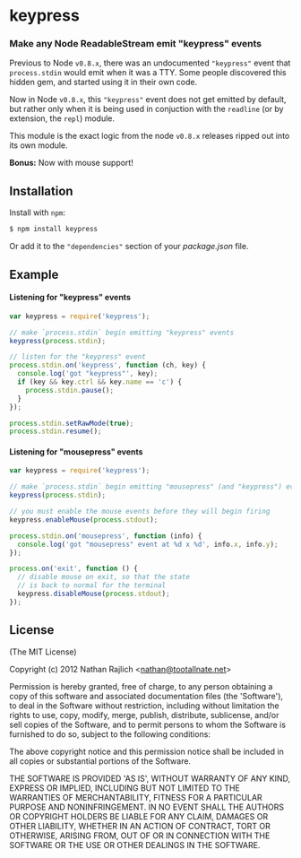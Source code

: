 keypress
========
### Make any Node ReadableStream emit "keypress" events


Previous to Node `v0.8.x`, there was an undocumented `"keypress"` event that
`process.stdin` would emit when it was a TTY. Some people discovered this hidden
gem, and started using it in their own code.

Now in Node `v0.8.x`, this `"keypress"` event does not get emitted by default,
but rather only when it is being used in conjuction with the `readline` (or by
extension, the `repl`) module.

This module is the exact logic from the node `v0.8.x` releases ripped out into its
own module.

__Bonus:__ Now with mouse support!

Installation
------------

Install with `npm`:

``` bash
$ npm install keypress
```

Or add it to the `"dependencies"` section of your _package.json_ file.


Example
-------

#### Listening for "keypress" events

``` js
var keypress = require('keypress');

// make `process.stdin` begin emitting "keypress" events
keypress(process.stdin);

// listen for the "keypress" event
process.stdin.on('keypress', function (ch, key) {
  console.log('got "keypress"', key);
  if (key && key.ctrl && key.name == 'c') {
    process.stdin.pause();
  }
});

process.stdin.setRawMode(true);
process.stdin.resume();
```

#### Listening for "mousepress" events

``` js
var keypress = require('keypress');

// make `process.stdin` begin emitting "mousepress" (and "keypress") events
keypress(process.stdin);

// you must enable the mouse events before they will begin firing
keypress.enableMouse(process.stdout);

process.stdin.on('mousepress', function (info) {
  console.log('got "mousepress" event at %d x %d', info.x, info.y);
});

process.on('exit', function () {
  // disable mouse on exit, so that the state
  // is back to normal for the terminal
  keypress.disableMouse(process.stdout);
});
```


License
-------

(The MIT License)

Copyright (c) 2012 Nathan Rajlich &lt;nathan@tootallnate.net&gt;

Permission is hereby granted, free of charge, to any person obtaining
a copy of this software and associated documentation files (the
'Software'), to deal in the Software without restriction, including
without limitation the rights to use, copy, modify, merge, publish,
distribute, sublicense, and/or sell copies of the Software, and to
permit persons to whom the Software is furnished to do so, subject to
the following conditions:

The above copyright notice and this permission notice shall be
included in all copies or substantial portions of the Software.

THE SOFTWARE IS PROVIDED 'AS IS', WITHOUT WARRANTY OF ANY KIND,
EXPRESS OR IMPLIED, INCLUDING BUT NOT LIMITED TO THE WARRANTIES OF
MERCHANTABILITY, FITNESS FOR A PARTICULAR PURPOSE AND NONINFRINGEMENT.
IN NO EVENT SHALL THE AUTHORS OR COPYRIGHT HOLDERS BE LIABLE FOR ANY
CLAIM, DAMAGES OR OTHER LIABILITY, WHETHER IN AN ACTION OF CONTRACT,
TORT OR OTHERWISE, ARISING FROM, OUT OF OR IN CONNECTION WITH THE
SOFTWARE OR THE USE OR OTHER DEALINGS IN THE SOFTWARE.
